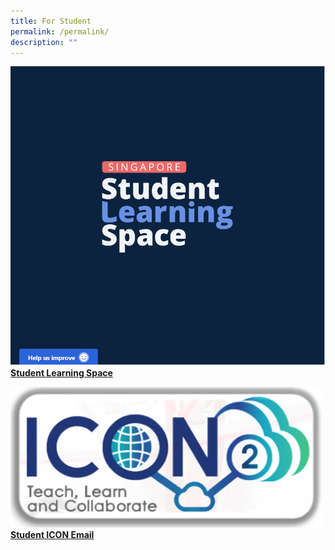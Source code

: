 ```yaml
---
title: For Student
permalink: /permalink/
description: ""
---
```







![](/images/Student%20Learning%20Space.png)
****[Student Learning Space](https://vle.learning.moe.edu.sg/login)****


![](/images/icon2.png)
**[Student ICON Email](https://workspace.google.com/dashboard)**


